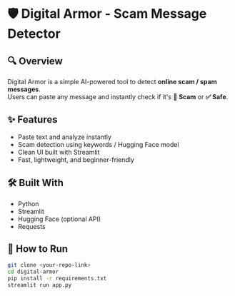 # 🛡️ Digital Armor - Scam Message Detector

## 🔍 Overview
Digital Armor is a simple AI-powered tool to detect **online scam / spam messages**.  
Users can paste any message and instantly check if it's **🚨 Scam** or **✅ Safe**.

## ✨ Features
- Paste text and analyze instantly
- Scam detection using keywords / Hugging Face model
- Clean UI built with Streamlit
- Fast, lightweight, and beginner-friendly

## 🛠️ Built With
- Python
- Streamlit
- Hugging Face (optional API)
- Requests

## 🚀 How to Run
```bash
git clone <your-repo-link>
cd digital-armor
pip install -r requirements.txt
streamlit run app.py
